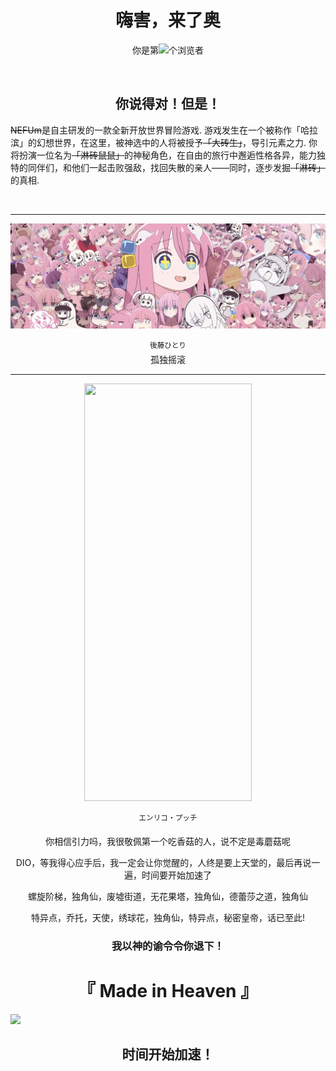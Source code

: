 <h1 align="center"> 
  嗨害，来了奥<br></h1>
  <p align="center">你是第<img src="https://profile-counter.glitch.me/Jeffylison/count.svg" >个浏览者</p>

<br>
<h2 align="center">你说得对！但是！</h2>
<p ><del>NEFUm</del>是自主研发的一款全新开放世界冒险游戏. 游戏发生在一个被称作「哈拉滨」的幻想世界，在这里，被神选中的人将被授予<del>「大砖生」</del>，导引元素之力. 你将扮演一位名为<del>「淋砖鼠鼠」</del>的神秘角色，在自由的旅行中邂逅性格各异，能力独特的同伴们，和他们一起击败强敌，找回失散的亲人——同时，逐步发掘<del>「淋砖」</del>的真相.</p><br><hr>
<!--
        ⠻⣦⡈⠛⢿⡌⢆⢂⠹⣿⣧⡄⡄⠹⡄⢆⡟⢄⠉⢟⣮⣷⢄⠐⢤⡤⢤⣬⣭⣭
        ⣷⣤⠙⣶⣦⠙⡌⢻⠂⠘⣿⣷⢹⠄⢳⠘⣿⡟⣿⡄⢳⡆⢳⠛⢢⠈⠉⠛⠛⠛
        ⢿⣿⣷⣀⠈⠓⠌⠂⠘⢆⠈⢙⣎⢣⠘⡆⢣⡛⣿⡇⢀⡙⠚⠶⠶⠿⠷⠶⠒⠒
        ⣾⠿⣿⣿⣦⣄⣁⣀⣠⡀⠡⠄⠳⡛⢆⠱⠈⢧⣿⡇⠸⠟⠉⠐⠠⠄⠄⠄⣼⣿
        ⣿⣷⣬⣉⣛⣛⠛⠿⠿⣧⣷⣦⣄⠘⢿⡆⠡⠘⣀⡇⢠⣶⣷⣮⣤⣤⣴⣿⣿⣿
        ⣿⣿⣿⣿⣿⣿⣿⣿⣿⣿⣿⣿⣿⣷⡀⢿⡀⠄⠉⡇⢸⣿⣿⣿⣉⣉⣉⣉⣉⣰
        ⣿⣿⣿⣿⣿⣿⣿⣿⣿⣿⣿⣿⣿⡏⣿⣦⡙⠄⠄⠁⢸⣿⣿⣿⣿⣿⣿⣿⣿⣿
        ⣿⡙⠿⣿⣿⣿⣿⣿⣿⣿⣿⣿⠿⠁⣿⣿⣷⣌⠄⠄⠘⣿⣿⣿⣿⣿⣿⣿⣿⣿
        ⣿⣿⣦⣀⡨⣝⡻⠿⣻⣿⣧⣄⠄⠄⣿⣿⣿⣿⣿⣦⡀⢻⣿⣿⣿⣿⣿⡿⠿⣿
        ⣿⣿⣿⣿⡇⢿⡛⢿⣿⣿⣿⣿⣧⠘⣿⣛⣻⣿⣿⣿⣿⣤⡿⢿⠿⣛⡃⠄⣸⣿
        ⡹⣿⣿⣿⣿⣼⣷⣶⣝⢿⣿⣿⣿⣧⣿⣿⣿⣿⣿⣿⣿⣿⡿⠟⣿⢇⣈⣼⣿⣿
        ⣿⣜⢿⣭⢻⣿⣿⣿⣯⢧⠙⢻⠛⣛⣛⠛⠛⠿⠿⠟⣛⣥⣶⣼⢏⣾⣿⣿⣿⣿
        ⣿⣿⣎⠿⣇⢻⣿⣿⣿⡌⢷⣆⢭⣓⣒⣒⣛⣣⣶⠞⣵⣿⣿⣿⡿⣱⣾⣿⣿⣿
-城之内一张-->
<p align="center"><img src="https://github.com/Jeffylison/Jeffylison/blob/main/illust_102720841_20221122_195546.png?raw=true" alt="波奇酱~"></p>
<p align="center"><sup>後藤ひとり</sup><br>孤独摇滚</p>
<hr>
<p align="center"><img src="https://user-images.githubusercontent.com/100355251/219619910-e9bece17-9a0b-4543-9158-febd2effbadb.png" width="268" height="668"></p>
<p align="center"><sup>エンリコ・プッチ</sup></p>
<p align="center">你相信引力吗，我很敬佩第一个吃香菇的人，说不定是毒蘑菇呢<br></p>
<p align="center">DIO，等我得心应手后，我一定会让你觉醒的，人终是要上天堂的，最后再说一遍，时间要开始加速了<br></p>
<p align="center">螺旋阶梯，独角仙，废墟街道，无花果塔，独角仙，德蕾莎之道，独角仙<br></p>
<p align="center">特异点，乔托，天使，绣球花，独角仙，特异点，秘密皇帝，话已至此!</p>
<h3 align="center">我以神的谕令令你退下！</h3>
<h1 align="center">『 Made in Heaven 』</h1>
<img src="https://user-images.githubusercontent.com/100355251/219632061-89ee6ba0-9296-48ee-a39b-ab5d2fa8eb38.png">
<h2 align="center">时间开始加速！</h2>

